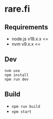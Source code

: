 # rare.fi

## Requirements

- node.js v18.x.x <=
- nvm v9.x.x <=

## Dev

```
nvm use
npm install
npm run dev
```

## Build

- `npm run build`
- `npm start`
